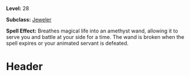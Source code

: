 <!-- TITLE: Spell: Animate Amethyst Wand -->
<!-- SUBTITLE:  -->

**Level:** 28

**Subclass:** [Jeweler](jeweler)

**Spell Effect:** Breathes magical life into an amethyst wand, allowing it to serve you and battle at your side for a time.  The wand is broken when the spell expires or your animated servant is defeated.

# Header